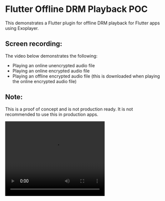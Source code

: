 # Flutter Offline DRM Playback POC

This demonstrates a Flutter plugin for offline DRM playback for Flutter apps using Exoplayer. 

## Screen recording:

The video below demonstrates the following:
- Playing an online unencrypted audio file
- Playing an online encrypted audio file
- Playing an offline encrypted audio file (this is downloaded when playing the online encrypted audio file)

## Note:
This is a proof of concept and is not production ready. It is not recommended to use this in production apps.

<video  width="320" height="240" controls>
  <source src="example/demo.mov" type="video/mp4">
</video>